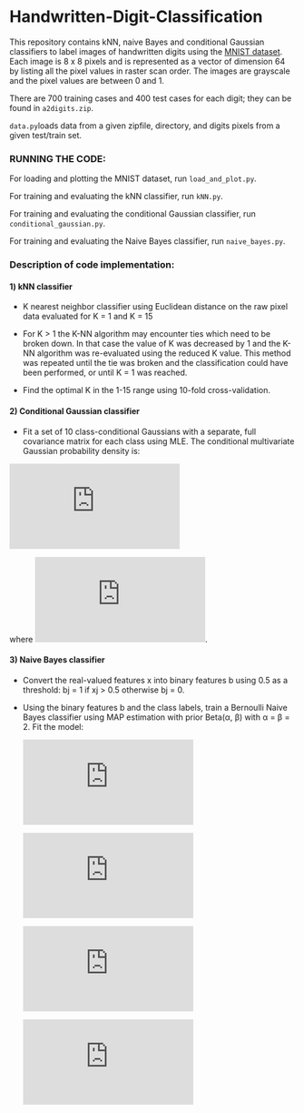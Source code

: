 # Handwritten-Digit-Classification

This repository contains kNN, naive Bayes and conditional Gaussian classifiers to label images of handwritten digits using the [MNIST dataset](http://yann.lecun.com/exdb/mnist/). Each image is 8 x 8 pixels and is represented as a vector of dimension 64 by listing all the pixel values in raster scan order. The images are grayscale and the pixel values are between 0 and 1. 

There are 700 training cases and 400 test cases for each digit; they can be found in `a2digits.zip`. 

`data.py`loads data from a given zipfile, directory, and digits pixels from a given test/train set.

### RUNNING THE CODE:

For loading and plotting the MNIST dataset, run `load_and_plot.py`.

For training and evaluating the kNN classifier, run `kNN.py`.

For training and evaluating the conditional Gaussian classifier, run `conditional_gaussian.py`.

For training and evaluating the Naive Bayes classifier, run `naive_bayes.py`.

### Description of code implementation:

#### 1) kNN classifier

* K nearest neighbor classifier using Euclidean distance on the raw pixel data evaluated for K = 1 and K = 15

* For K > 1 the K-NN algorithm may encounter ties which need to be broken down. In that case the value of K was decreased by 1 and the K-NN algorithm was re-evaluated using the reduced K value. This method was repeated until the tie was broken and the classification could have been performed, or until K = 1 was reached. 

* Find the optimal K in the 1-15 range using 10-fold cross-validation. 

#### 2) Conditional Gaussian classifier

* Fit a set of 10 class-conditional Gaussians with a separate, full covariance matrix for each class using MLE. The conditional multivariate Gaussian probability density is:

![eq0](https://latex.codecogs.com/gif.latex?p%28%5Ctextbf%7Bx%7D%7Cy%20%3D%20k%2C%20%5Cboldsymbol%7B%5Cmu%7D%2C%20%5CSigma_k%29%20%3D%20%282%5Cpi%29%5E%7B-d/2%7D%7C%5CSigma_k%7C%5E%7B-1/2%7D%5Cexp%20%5CBig%5C%7B-%5Cfrac%7B1%7D%7B2%7D%28%5Ctextbf%7Bx%7D%20-%20%5Cmu_k%29%5ET%5CSigma_k%5E%7B-1%7D%28%5Ctextbf%7Bx%7D%20-%20%5Cmu_k%29%5CBig%5C%7D)

where ![eq1](https://latex.codecogs.com/gif.latex?p%28y%20%3D%20k%29%20%3D%201/10).

#### 3) Naive Bayes classifier

* Convert the real-valued features x into binary features b using 0.5 as a threshold: bj = 1 if xj > 0.5 otherwise bj = 0.

* Using the binary features b and the class labels, train a Bernoulli Naive Bayes classifier using MAP estimation with prior Beta(α, β) with α = β = 2. Fit the model:

  ![eq1](https://latex.codecogs.com/gif.latex?p%28y%20%3D%20k%29%20%3D%201/10)

  ![eq2](https://latex.codecogs.com/gif.latex?p%28b_j%20%3D%201%7Cy%20%3D%20k%29%20%3D%20n_%7Bkj%7D)

  ![eq3](https://latex.codecogs.com/gif.latex?p%28b%7Cy%20%3D%20k%2C%20n%29%20%3D%20%5Cprod%5E%7Bd%7D_%7Bj%3D1%7D%28n_%7Bkj%7D%29%5E%7Bb_j%7D%281%20-%20n_%7Bkj%7D%29%5E%7B%281%20-%20b_j%29%7D)

  ![eq4](https://latex.codecogs.com/gif.latex?P%28n_%7Bkj%7D%29%20%3D%20Beta%282%2C%202%29)




